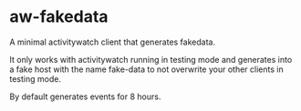 aw-fakedata
===========

A minimal activitywatch client that generates fakedata.

It only works with activitywatch running in testing mode and generates into a fake host with the name fake-data to not overwrite your other clients in testing mode.

By default generates events for 8 hours.
